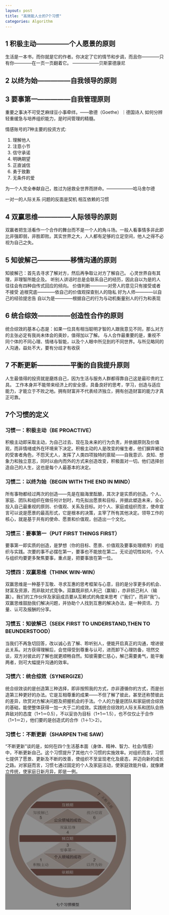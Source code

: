 ```yaml
---
layout: post
title: "高效能人士的7个习惯"
categories: Algorithm
---
```


## 1 积极主动—————个人愿景的原则
生活是一本书，而你就是它的作者。你决定了它的情节和步调，而且你————只有你————在一页一页翻着它。 
                       ——————贝斯蒙德康尼
## 2 以终为始—————自我领导的原则

## 3 要事第一—————自我管理原则
重要之事决不可受芝麻绿豆小事牵绊。——歌德（Goethe）｜德国诗人
如何分辨轻重缓急与培养组织能力，是时间管理的精髓。

情感账号的7种主要的投资方式:
1. 理解他人
2. 注意小节
3. 信守承诺
4. 明确期望
5. 正直诚信
6. 勇于致歉
7. 无条件的爱

为一个人完全奉献自己，胜过为拯救全世界而拼命。——————哈马舍尔德

一对一的人际关系
问题的反面是契机
相互依赖的习惯
## 4 双赢思维—————人际领导的原则
双赢者把生活看作一个合作的舞台而不是一个人的角斗场。一般人看事情多非此即比非强即弱，非胜即败。其实世界之大，人人都有足够的立足空间，他人之得不必视为自己之失。
## 5 知彼解己—————移情沟通的原则
知彼解己：首先去寻求了解对方，然后再争取让对方了解自己。
心灵世界自有其理，非理智所能企及。
听别人讲话时总是会联系自己的经历，因此自以为是的人往往会有四种自传式回应的倾向。
价值判断————对旁人的意见只有接受或者不接受
追根究底————依自己的价值观探查别人的隐私
好为人师————以自己的经验提忠告
自以为是————根据自己的行为与动机衡量别人的行为和表现
## 6 统合综效—————创造性合作的原则
统合综效的基本心态是：如果一位具有相当聪明才智的人跟我意见不同，那么对方的主张必定有我尚未体会的奥妙，值得加以了解。
与人合作最重要的是，重视不同个体的不同心理、情绪与智能，以及个人眼中所见到的不同世界。与所见略同的人沟通，益处不大，要有分歧才有收获

## 7 不断更新—————平衡的自我提升原则

人生最值得的投资就是磨炼自己，因为生活与服务人群都得靠自己这是最珍贵的工具。
工作本身并不能带来经济上的安全感，具备良好的思考，学习，创造与适应能力，才能立于不败之地。拥有财富并不代表经济独立，拥有创造财富的能力才真正可靠。


## 7个习惯的定义
### 习惯一：积极主动（BE PROACTIVE）
积极主动即采取主动，为自己过去、现在及未来的行为负责，并依据原则及价值观，而非情绪或外在环境来下决定。积极主动的人是改变的催生者，他们摒弃被动的受害者角色，不怨天尤人，发挥了人类四项独特的禀赋——自我意识、良知、想象力和独立意志，同时以由内而外的方式来创造改变，积极面对一切。他们选择创造自己的人生，这也是每个人最基本的决定。
### 习惯二：以终为始（BEGIN WITH THE END IN MIND）
所有事物都经过两次的创造——先是在脑海里酝酿，其次才是实质的创造。个人、家庭、团队和组织在做任何计划时，均先拟出愿景和目标，并据此塑造未来，全心投入自己最重视的原则、价值观、关系及目标。对个人、家庭或组织而言，使命宣言可以说是愿景的最高形式，它是根本的决策，主宰了所有其他决定。领导工作的核心，就是基于共有的使命、愿景和价值观，创造出一个文化。
### 习惯三：要事第一（PUT FIRST THINGS FIRST）
要事第一即实质的创造，是梦想（你的目标、愿景、价值观及要事处理顺序）的组织与实践。次要的事不必摆在第一，要事也不能放在第二。无论迫切性如何，个人与组织均要更多聚焦要事，重点是，把要事放在第一位。
### 习惯四：双赢思维（THINK WIN-WIN）
双赢思维是一种基于互敬、寻求互惠的思考框架与心意，目的是分享更多的机会、财富及资源，而非敌对式竞争。双赢既非损人利己（赢输），亦非损己利人（输赢）。我们的工作伙伴及家庭成员要从互赖式的角度来思考（“我们”，而非“我”）。双赢思维鼓励我们解决问题，并协助个人找到互惠的解决办法，是一种资讯、力量、认可及报酬的分享。
### 习惯五：知彼解己（SEEK FIRST TO UNDERSTAND,THEN TO BEUNDERSTOOD）
当我们不再急切回答，改以诚心去了解、聆听别人，便能开启真正的沟通，增进彼此关系。对方获得理解后，会觉得受到尊重与认可，进而卸下心理防备，坦然交谈，双方对彼此的了解也就更顺畅自然。知彼需要仁慈心，解己需要勇气，能平衡两者，则可大幅提升沟通的效率。
### 习惯六：统合综效（SYNERGIZE）
统合综效谈的是创造第三种选择，即非按照我的方式，亦非遵循你的方式，而是创造第三种更好的办法。它是互相尊重的成果——不但了解了彼此，甚至还称赞彼此的差异，欣赏对方解决问题及把握机会的手法。个人的力量是团队和家庭统合综效的基础，能使整体获得一加一大于二的成效。实践统合综效的人际关系和团队会扬弃敌对的态度（1+1＝0.5），不以妥协为目标（1+1＝1.5），也不仅仅止于合作（1+1＝2），他们要的是创造式的合作（1＋1＞2）。

### 习惯七：不断更新（SHARPEN THE SAW）
“不断更新”谈的是，如何在四个生活基本面（身体、精神、智力、社会/情感）中，不断更新自己。这个习惯提升了其他六个习惯的实施效率。对组织而言，习惯七提供了愿景、更新及不断的改善，使组织不至呈现老化及疲态，并迈向新的成长之路。对家庭而言，习惯七通过固定的个人及家庭活动，使家庭效能升级，就像建立传统，使家庭日新月异，即是一例。
![img](/img/thinking/sevenhabit.jpg)




    















